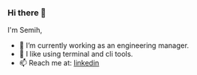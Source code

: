 
 ### Hi there 👋
 
 I'm Semih,

 - 📝 I’m currently working as an engineering manager.
 - 🔭 I like using terminal and cli tools.
 - 📫 Reach me at: [linkedin](https://www.linkedin.com/in/hasansemiherdogan)
